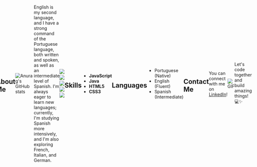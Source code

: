 # Hello World! 👋 My name is Natalia Rosario! 

I live in the city of São Paulo (SP), I'm 21 years old, and I'm a Software Engineering student at the University UNISA. I fell in love with technology at my first encounter.

## About Me

![Anurag's GitHub stats](https://github-readme-stats.vercel.app/api?username=anuraghazra&show_icons=true&theme=radical)

##

<div style="display: inline_block"><br>
  <img align="center" alt="Rafa-Js" height="30" width="40" src="https://raw.githubusercontent.com/devicons/devicon/master/icons/javascript/javascript-original.svg">
  <img align="center" alt="Rafa-Java" height="30" width="40" src="https://raw.githubusercontent.com/devicons/devicon/master/icons/java/java-original.svg">
  <img align="center" alt="Rafa-HTML" height="30" width="40" src="https://raw.githubusercontent.com/devicons/devicon/master/icons/html5/html5-original.svg">
  <img align="center" alt="Rafa-CSS" height="30" width="40" src="https://raw.githubusercontent.com/devicons/devicon/master/icons/css3/css3-original.svg">

</div>
  
  ##

English is my second language, and I have a strong command of the Portuguese language, both written and spoken, as well as an intermediate level of Spanish. I'm always eager to learn new languages; currently, I'm studying Spanish more intensively, and I'm also exploring French, Italian, and German.

<div> 
 
  <a href="[https://www.instagram.com/rxsrio/" target="_blank"><img src="https://img.shields.io/badge/-Instagram-%23E4405F?style=for-the-badge&logo=instagram&logoColor=white" target="_blank"></a>
 	<a href="https://www.twitch.tv/natyrosario_" target="_blank"><img src="https://img.shields.io/badge/Twitch-9146FF?style=for-the-badge&logo=twitch&logoColor=white" target="_blank"></a>
 <a href="https://discord.com/channels/@nataliarosario" target="_blank"><img src="https://img.shields.io/badge/Discord-7289DA?style=for-the-badge&logo=discord&logoColor=white" target="_blank"></a> 
  <a href="https://www.linkedin.com/in/nataliarosario" target="_blank"><img src="https://img.shields.io/badge/-LinkedIn-%230077B5?style=for-the-badge&logo=linkedin&logoColor=white" target="_blank"></a> 
  <a href="natyrosario39@hotmail.com" target="_blank"><img src="https://img.shields.io/badge/Microsoft_Outlook-0078D4?style=for-the-badge&logo=microsoft-outlook&logoColor=white" target="_blank"></a> 
</div>


## Skills

- **JavaScript**
- **Java**
- **HTML5**
- **CSS3**


## Languages
- Portuguese (Native)
- English (Fluent)
- Spanish (Intermediate)

## Contact Me

You can connect with me on [LinkedIn](https://www.linkedin.com/in/nataliarosario)!


<!DOCTYPE html>
<html lang="en">
<head>
    <meta charset="UTF-8">
    <meta name="viewport" content="width=device-width, initial-scale=1.0">
    <title>GIF</title>
</head>
<body style="display: flex; justify-content: center; align-items: center; height: 100vh; margin: 0;">
    <img src="https://s6.ezgif.com/tmp/ezgif-6-ed509ee800.gif" alt="GIF" width="250">
</body>
</html>


Let's code together and build amazing things! 💻✨
